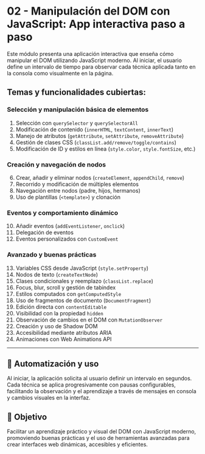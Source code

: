 # 02 - Manipulación del DOM con JavaScript: App interactiva paso a paso

Este módulo presenta una aplicación interactiva que enseña cómo manipular el DOM utilizando JavaScript moderno. Al iniciar, el usuario define un intervalo de tiempo para observar cada técnica aplicada tanto en la consola como visualmente en la página.

## Temas y funcionalidades cubiertas:

### Selección y manipulación básica de elementos
1. Selección con `querySelector` y `querySelectorAll`  
2. Modificación de contenido (`innerHTML`, `textContent`, `innerText`)  
3. Manejo de atributos (`getAttribute`, `setAttribute`, `removeAttribute`)  
4. Gestión de clases CSS (`classList.add/remove/toggle/contains`)  
5. Modificación de ID y estilos en línea (`style.color`, `style.fontSize`, etc.)

### Creación y navegación de nodos
6. Crear, añadir y eliminar nodos (`createElement`, `appendChild`, `remove`)  
7. Recorrido y modificación de múltiples elementos  
8. Navegación entre nodos (padre, hijos, hermanos)  
9. Uso de plantillas (`<template>`) y clonación  

### Eventos y comportamiento dinámico
10. Añadir eventos (`addEventListener`, `onclick`)  
11. Delegación de eventos  
12. Eventos personalizados con `CustomEvent`  

### Avanzado y buenas prácticas
13. Variables CSS desde JavaScript (`style.setProperty`)  
14. Nodos de texto (`createTextNode`)  
15. Clases condicionales y reemplazo (`classList.replace`)  
16. Focus, blur, scroll y gestión de tabindex  
17. Estilos computados con `getComputedStyle`  
18. Uso de fragmentos de documento (`DocumentFragment`)  
19. Edición directa con `contentEditable`  
20. Visibilidad con la propiedad `hidden`  
21. Observación de cambios en el DOM con `MutationObserver`  
22. Creación y uso de Shadow DOM  
23. Accesibilidad mediante atributos ARIA  
24. Animaciones con Web Animations API  

---

## 🔄 Automatización y uso

Al iniciar, la aplicación solicita al usuario definir un intervalo en segundos. Cada técnica se aplica progresivamente con pausas configurables, facilitando la observación y el aprendizaje a través de mensajes en consola y cambios visuales en la interfaz.

## 🎯 Objetivo

Facilitar un aprendizaje práctico y visual del DOM con JavaScript moderno, promoviendo buenas prácticas y el uso de herramientas avanzadas para crear interfaces web dinámicas, accesibles y eficientes.
